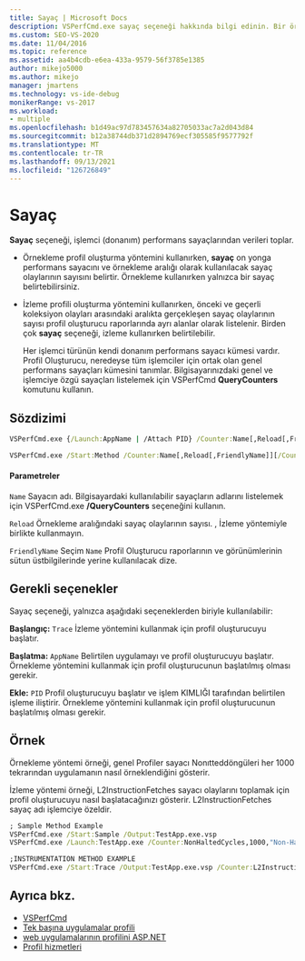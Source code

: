 ```yaml
---
title: Sayaç | Microsoft Docs
description: VSPerfCmd.exe sayaç seçeneği hakkında bilgi edinin. Bir örnekleme aralığı belirtir veya izleme profili oluşturma sırasında olay aralıklarının bir ölçümüdür.
ms.custom: SEO-VS-2020
ms.date: 11/04/2016
ms.topic: reference
ms.assetid: aa4b4cdb-e6ea-433a-9579-56f3785e1385
author: mikejo5000
ms.author: mikejo
manager: jmartens
ms.technology: vs-ide-debug
monikerRange: vs-2017
ms.workload:
- multiple
ms.openlocfilehash: b1d49ac97d783457634a82705033ac7a2d043d84
ms.sourcegitcommit: b12a38744db371d2894769ecf305585f9577792f
ms.translationtype: MT
ms.contentlocale: tr-TR
ms.lasthandoff: 09/13/2021
ms.locfileid: "126726849"
---
```

# <a name="counter"></a>Sayaç
**Sayaç** seçeneği, işlemci (donanım) performans sayaçlarından verileri toplar.

- Örnekleme profil oluşturma yöntemini kullanırken, **sayaç** on yonga performans sayacını ve örnekleme aralığı olarak kullanılacak sayaç olaylarının sayısını belirtir. Örnekleme kullanırken yalnızca bir sayaç belirtebilirsiniz.

- İzleme profili oluşturma yöntemini kullanırken, önceki ve geçerli koleksiyon olayları arasındaki aralıkta gerçekleşen sayaç olaylarının sayısı profil oluşturucu raporlarında ayrı alanlar olarak listelenir. Birden çok **sayaç** seçeneği, izleme kullanırken belirtilebilir.

  Her işlemci türünün kendi donanım performans sayacı kümesi vardır. Profil Oluşturucu, neredeyse tüm işlemciler için ortak olan genel performans sayaçları kümesini tanımlar. Bilgisayarınızdaki genel ve işlemciye özgü sayaçları listelemek için VSPerfCmd **QueryCounters** komutunu kullanın.

## <a name="syntax"></a>Sözdizimi

```cmd
VSPerfCmd.exe {/Launch:AppName | /Attach PID} /Counter:Name[,Reload[,FriendlyName]][Options]
```

```cmd
VSPerfCmd.exe /Start:Method /Counter:Name[,Reload[,FriendlyName]][/Counter:Name[,Reload[,FriendlyName]]][Options]
```

#### <a name="parameters"></a>Parametreler
 `Name` Sayacın adı. Bilgisayardaki kullanılabilir sayaçların adlarını listelemek için VSPerfCmd.exe **/QueryCounters** seçeneğini kullanın.

 `Reload` Örnekleme aralığındaki sayaç olaylarının sayısı. , İzleme yöntemiyle birlikte kullanmayın.

 `FriendlyName` Seçim `Name` Profil Oluşturucu raporlarının ve görünümlerinin sütun üstbilgilerinde yerine kullanılacak dize.

## <a name="required-options"></a>Gerekli seçenekler
 Sayaç seçeneği, yalnızca aşağıdaki seçeneklerden biriyle kullanılabilir:

 **Başlangıç:** `Trace` İzleme yöntemini kullanmak için profil oluşturucuyu başlatır.

 **Başlatma:** `AppName` Belirtilen uygulamayı ve profil oluşturucuyu başlatır. Örnekleme yöntemini kullanmak için profil oluşturucunun başlatılmış olması gerekir.

 **Ekle:** `PID` Profil oluşturucuyu başlatır ve işlem KIMLIĞI tarafından belirtilen işleme iliştirir. Örnekleme yöntemini kullanmak için profil oluşturucunun başlatılmış olması gerekir.

## <a name="example"></a>Örnek
 Örnekleme yöntemi örneği, genel Profiler sayacı Nonıtteddöngüleri her 1000 tekrarından uygulamanın nasıl örneklendiğini gösterir.

 İzleme yöntemi örneği, L2InstructionFetches sayacı olaylarını toplamak için profil oluşturucuyu nasıl başlatacağınızı gösterir. L2InstructionFetches sayaç adı işlemciye özeldir.

```cmd
; Sample Method Example
VSPerfCmd.exe /Start:Sample /Output:TestApp.exe.vsp
VSPerfCmd.exe /Launch:TestApp.exe /Counter:NonHaltedCycles,1000,"Non-Halted Cycles"

;INSTRUMENTATION METHOD EXAMPLE
VSPerfCmd.exe /Start:Trace /Output:TestApp.exe.vsp /Counter:L2InstructionFetches,,"L2 Cache Instruction Fetches"
```

## <a name="see-also"></a>Ayrıca bkz.
- [VSPerfCmd](../profiling/vsperfcmd.md)
- [Tek başına uygulamalar profili](../profiling/command-line-profiling-of-stand-alone-applications.md)
- [web uygulamalarının profilini ASP.NET](../profiling/command-line-profiling-of-aspnet-web-applications.md)
- [Profil hizmetleri](../profiling/command-line-profiling-of-services.md)
